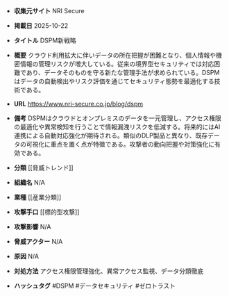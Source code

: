 - **収集元サイト**
NRI Secure

- **掲載日**
2025-10-22

- **タイトル**
DSPM新戦略

- **概要**
クラウド利用拡大に伴いデータの所在把握が困難となり、個人情報や機密情報の管理リスクが増大している。従来の境界型セキュリティでは対応困難であり、データそのものを守る新たな管理手法が求められている。DSPMはデータの自動検出やリスク評価を通じてセキュリティ態勢を最適化する技術である。

- **URL**
https://www.nri-secure.co.jp/blog/dspm

- **備考**
DSPMはクラウドとオンプレミスのデータを一元管理し、アクセス権限の最適化や異常検知を行うことで情報漏洩リスクを低減する。将来的にはAI連携による自動対応強化が期待される。類似のDLP製品と異なり、既存データの可視化に重点を置く点が特徴である。攻撃者の動向把握や対策強化に有効である。

- **分類**
[[脅威トレンド]]

- **組織名**
N/A

- **業種**
[[産業分類]]

- **攻撃手口**
[[標的型攻撃]]

- **攻撃影響**
N/A

- **脅威アクター**
N/A

- **原因**
N/A

- **対処方法**
アクセス権限管理強化、異常アクセス監視、データ分類徹底

- **ハッシュタグ**
#DSPM #データセキュリティ #ゼロトラスト
